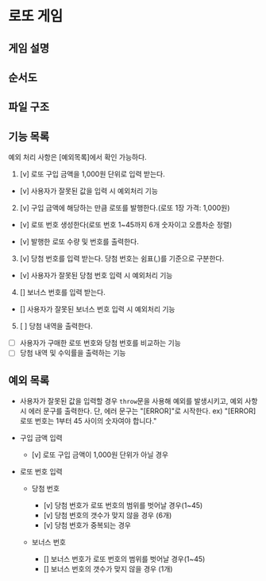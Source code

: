 # 로또 게임

## 게임 설명

## 순서도

## 파일 구조

## 기능 목록

예외 처리 사항은 [예외목록]에서 확인 가능하다.

1. [v] 로또 구입 금액을 1,000원 단위로 입력 받는다.

- [v] 사용자가 잘못된 값을 입력 시 예외처리 기능

2. [v] 구입 금액에 해당하는 만큼 로또를 발행한다.(로또 1장 가격: 1,000원)

- [v] 로또 번호 생성한다(로또 번호 1~45까지 6개 숫자이고 오름차순 정렬)

- [v] 발행한 로또 수량 및 번호를 출력한다.

3. [v] 당첨 번호를 입력 받는다. 당첨 번호는 쉼표(,)를 기준으로 구분한다.

- [v] 사용자가 잘못된 당첨 번호 입력 시 예외처리 기능

4. [] 보너스 번호를 입력 받는다.

- [] 사용자가 잘못된 보너스 번호 입력 시 예외처리 기능

5. [ ] 당첨 내역을 출력한다.

- [ ] 사용자가 구매한 로또 번호와 당첨 번호를 비교하는 기능
- [ ] 당첨 내역 및 수익률을 출력하는 기능

## 예외 목록

- 사용자가 잘못된 값을 입력할 경우 `throw`문을 사용해 예외를 발생시키고, 예외 사항 시 에러 문구를 출력한다. 단, 에러 문구는 "[ERROR]"로 시작한다.
  ex) "[ERROR] 로또 번호는 1부터 45 사이의 숫자여야 합니다."

* 구입 금액 입력

  - [v] 로또 구입 금액이 1,000원 단위가 아닐 경우

* 로또 번호 입력

  - 당첨 번호

    - [v] 당첨 번호가 로또 번호의 범위를 벗어날 경우(1~45)
    - [v] 당첨 번호의 갯수가 맞지 않을 경우 (6개)
    - [v] 당첨 번호가 중복되는 경우

  - 보너스 번호
    - [] 보너스 번호가 로또 번호의 범위를 벗어날 경우(1~45)
    - [] 보너스 번호의 갯수가 맞지 않을 경우 (1개)
